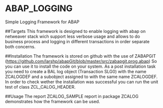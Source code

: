 # ABAP_LOGGING
Simple Logging Framework for ABAP

##Targets
This framework is designed to enable logging with abap on netweaver stack wich support less verbose usage and allows to do business process and logging in different transactions in order separate both concerns.

##Installation
The framework is stored on github with the use of ZABAPGIT (https://github.com/larshp/abapGit/blob/master/src/zabapgit.prog.abap) So you can use it to install the code on your system. As a post installation task you need to create a BAL log object (Transaction SLG0) with the name ZCALOGDEF and a subobject assigned to with the same name ZCALOGDEF. In order to check wether the installation was successful you can run the unit test of class ZCL_CALOG_HEADER.

##Usage
The report ZCALOG_SAMPLE report in package ZCALOG demonstrates how the framework can be used.

